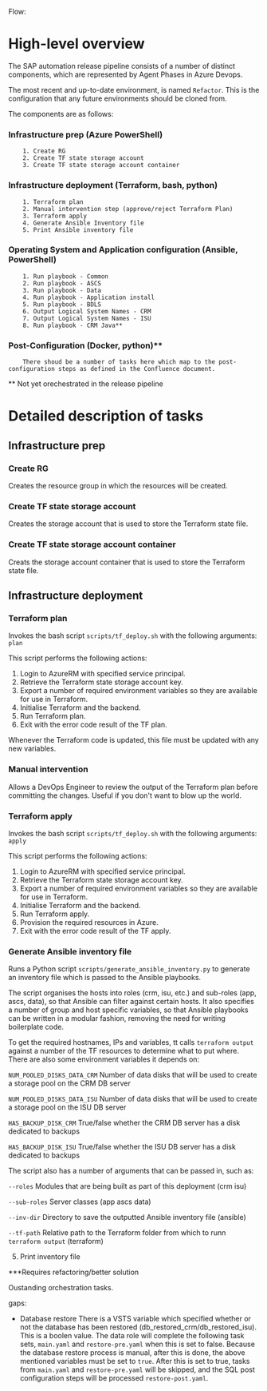Flow: 

# High-level overview

The SAP automation release pipeline consists of a number of distinct components, which are represented by Agent Phases in Azure Devops.

The most recent and up-to-date environment, is named `Refactor`. This is the configuration that any future environments should be cloned from.

The components are as follows:
### Infrastructure prep (Azure PowerShell)
        1. Create RG
        2. Create TF state storage account
        3. Create TF state storage account container
### Infrastructure deployment (Terraform, bash, python)
        1. Terraform plan
        2. Manual intervention step (approve/reject Terraform Plan)
        3. Terraform apply
        4. Generate Ansible Inventory file
        5. Print Ansible inventory file
### Operating System and Application configuration (Ansible, PowerShell)
        1. Run playbook - Common
        2. Run playbook - ASCS
        3. Run playbook - Data
        4. Run playbook - Application install
        5. Run playbook - BDLS
        6. Output Logical System Names - CRM
        7. Output Logical System Names - ISU
        8. Run playbook - CRM Java**
### Post-Configuration (Docker, python)**
        There shoud be a number of tasks here which map to the post-configuration steps as defined in the Confluence document. 

** Not yet orechestrated in the release pipeline

# Detailed description of tasks

## Infrastructure prep

### Create RG
Creates the resource group in which the resources will be created.
### Create TF state storage account
Creates the storage account that is used to store the Terraform state file.
### Create TF state storage account container
Creats the storage account container that is used to store the Terraform state file.

## Infrastructure deployment

### Terraform plan
Invokes the bash script `scripts/tf_deploy.sh` with the following arguments: 
    `plan`

This script performs the following actions:
1. Login to AzureRM with specified service principal.
2. Retrieve the Terraform state storage account key.
3. Export a number of required environment variables so they are available for use in Terraform.
4. Initialise Terraform and the backend.
5. Run Terraform plan.
6. Exit with the error code result of the TF plan.

Whenever the Terraform code is updated, this file must be updated with any new variables.

### Manual intervention
Allows a DevOps Engineer to review the output of the Terraform plan before committing the changes. Useful if you don't want to blow up the world.

### Terraform apply
Invokes the bash script `scripts/tf_deploy.sh` with the following arguments: 
    `apply`

This script performs the following actions:
1. Login to AzureRM with specified service principal.
2. Retrieve the Terraform state storage account key.
3. Export a number of required environment variables so they are available for use in Terraform.
4. Initialise Terraform and the backend.
5. Run Terraform apply.
6. Provision the required resources in Azure.
7. Exit with the error code result of the TF apply.

### Generate Ansible inventory file
Runs a Python script `scripts/generate_ansible_inventory.py` to generate an inventory file which is passed to the Ansible playbooks.

The script organises the hosts into roles (crm, isu, etc.) and sub-roles (app, ascs, data), so that Ansible can filter against certain hosts. 
It also specifies a number of group and host specific variables, so that Ansible playbooks can be written in a modular fashion, removing the need for writing
boilerplate code. 

To get the required hostnames, IPs and variables, tt calls `terraform output` against a number of the TF resources to determine what to put where. There are also 
some environment variables it depends on:

`NUM_POOLED_DISKS_DATA_CRM` Number of data disks that will be used to create a storage pool on the CRM DB server

`NUM_POOLED_DISKS_DATA_ISU` Number of data disks that will be used to create a storage pool on the ISU DB server

`HAS_BACKUP_DISK_CRM` True/false whether the CRM DB server has a disk dedicated to backups

`HAS_BACKUP_DISK_ISU` True/false whether the ISU DB server has a disk dedicated to backups

The script also has a number of arguments that can be passed in, such as:

`--roles` Modules that are being built as part of this deployment (crm isu)

`--sub-roles` Server classes (app ascs data)

`--inv-dir` Directory to save the outputted Ansible inventory file (ansible)

`--tf-path` Relative path to the Terraform folder from which to runn `terraform output` (terraform)

5. Print inventory file
    

***Requires refactoring/better solution
        
Oustanding orchestration tasks.

gaps:

* Database restore
There is a VSTS variable which specified whether or not the database has been restored (db_restored_crm/db_restored_isu). This is a boolen value. 
The data role will complete the following task sets, `main.yaml` and `restore-pre.yaml` when this is set to false.
Because the database restore process is manual, after this is done, the above mentioned variables must be set to `true`.
After this is set to true, tasks from `main.yaml` and `restore-pre.yaml` will be skipped, and the SQL post configuration steps will be processed `restore-post.yaml`.